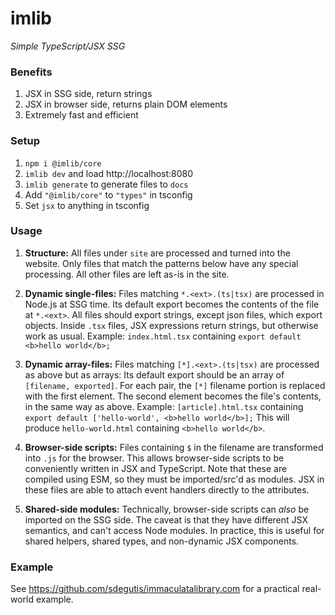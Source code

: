 # imlib

*Simple TypeScript/JSX SSG*

### Benefits

1. JSX in SSG side, return strings
2. JSX in browser side, returns plain DOM elements
3. Extremely fast and efficient

### Setup

1. `npm i @imlib/core`
2. `imlib dev` and load http://localhost:8080
3. `imlib generate` to generate files to `docs`
4. Add `"@imlib/core"` to `"types"` in tsconfig
5. Set `jsx` to anything in tsconfig

### Usage

1. **Structure:**
   All files under `site` are processed and turned into the website.
   Only files that match the patterns below have any special processing.
   All other files are left as-is in the site.

2. **Dynamic single-files:**
   Files matching `*.<ext>.(ts|tsx)` are processed in Node.js at SSG time.
   Its default export becomes the contents of the file at `*.<ext>`.
   All files should export strings, except json files, which export objects.
   Inside `.tsx` files, JSX expressions return strings, but otherwise work as usual.
   Example: `index.html.tsx` containing `export default <b>hello world</b>;`

3. **Dynamic array-files:**
   Files matching `[*].<ext>.(ts|tsx)` are processed as above but as arrays:
   Its default export should be an array of `[filename, exported]`.
   For each pair, the `[*]` filename portion is replaced with the first element.
   The second element becomes the file's contents, in the same way as above.
   Example: `[article].html.tsx` containing `export default ['hello-world', <b>hello world</b>];`
   This will produce `hello-world.html` containing `<b>hello world</b>`.

4. **Browser-side scripts:**
   Files containing `$` in the filename are transformed into `.js` for the browser.
   This allows browser-side scripts to be conveniently written in JSX and TypeScript.
   Note that these are compiled using ESM, so they must be imported/src'd as modules.
   JSX in these files are able to attach event handlers directly to the attributes.

5. **Shared-side modules:**
   Technically, browser-side scripts can *also* be imported on the SSG side.
   The caveat is that they have different JSX semantics, and can't access Node modules.
   In practice, this is useful for shared helpers, shared types, and non-dynamic JSX components.

### Example

See https://github.com/sdegutis/immaculatalibrary.com for a practical real-world example.
